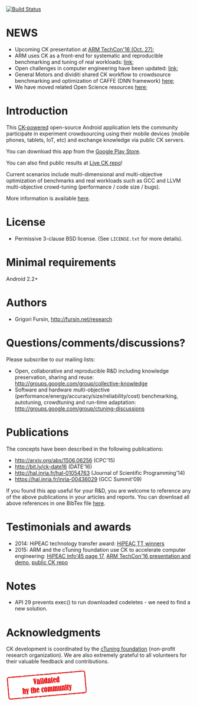 [![Build Status](https://travis-ci.org/ctuning/crowdsource-experiments-using-android-devices.svg?branch=master)](https://travis-ci.org/ctuning/crowdsource-experiments-using-android-devices)

NEWS
====
* Upcoming CK presentation at [ARM TechCon'16 (Oct. 27)](http://schedule.armtechcon.com/session/know-your-workloads-design-more-efficient-systems);
* ARM uses CK as a front-end for systematic and reproducible benchmarking and tuning of real workloads: [link](https://github.com/ctuning/ck-wa); 
* Open challenges in computer engineering have been updated: [link](https://github.com/ctuning/ck/wiki/Research-and-development-challenges);
* General Motors and dividiti shared CK workflow to crowdsource benchmarking and optimization of CAFFE (DNN framework) [here](https://github.com/dividiti/ck-caffe);
* We have moved related Open Science resources [here](http://github.com/ctuning/ck/wiki/Enabling-Open-Science);

Introduction
============

This [CK-powered](http://github.com/ctuning/ck) open-source Android application 
lets the community participate in experiment crowdsourcing using their 
mobile devices (mobile phones, tablets, IoT, etc)
and exchange knowledge via public CK servers.

You can download this app from the [Google Play Store](https://play.google.com/store/apps/details?id=openscience.crowdsource.experiments). 

You can also find public results at [Live CK repo](http://cknowledge.org/repo)!

Current scenarios include multi-dimensional and multi-objective
optimization of benchmarks and real workloads such as 
GCC and LLVM multi-objective crowd-tuning (performance / code size / bugs).

More information is available [here](http://cKnowledge.org/repo).

License
=======
* Permissive 3-clause BSD license. (See `LICENSE.txt` for more details).

Minimal requirements
====================
Android 2.2+

Authors
=======
* Grigori Fursin, http://fursin.net/research

Questions/comments/discussions?
===============================
Please subscribe to our mailing lists:
* Open, collaborative and reproducible R&D including knowledge preservation, sharing and reuse:
  http://groups.google.com/group/collective-knowledge
* Software and hardware multi-objective (performance/energy/accuracy/size/reliability/cost)
  benchmarking, autotuning, crowdtuning and run-time adaptation: http://groups.google.com/group/ctuning-discussions

Publications
============
The concepts have been described in the following publications:

* http://arxiv.org/abs/1506.06256 (CPC'15)
* http://bit.ly/ck-date16 (DATE'16)
* http://hal.inria.fr/hal-01054763 (Journal of Scientific Programming'14)
* https://hal.inria.fr/inria-00436029 (GCC Summit'09)

If you found this app useful for your R&D, you are welcome
to reference any of the above publications in your articles
and reports. You can download all above references in one 
BibTex file [here](https://raw.githubusercontent.com/ctuning/ck-guide-images/master/collective-knowledge-refs.bib).

Testimonials and awards
=======================
* 2014: HiPEAC technology transfer award: [HiPEAC TT winners](https://www.hipeac.net/research/technology-transfer-awards/2014)
* 2015: ARM and the cTuning foundation use CK to accelerate computer engineering: [HiPEAC Info'45 page 17](https://www.hipeac.net/assets/public/publications/newsletter/hipeacinfo45.pdf), [ARM TechCon'16 presentation and demo](http://schedule.armtechcon.com/session/know-your-workloads-design-more-efficient-systems), [public CK repo](https://github.com/ctuning/ck-wa)

Notes
=====

* API 29 prevents exec() to run downloaded codeletes - we need to find a new solution.

Acknowledgments
===============

CK development is coordinated by the [cTuning foundation](https://cTuning.org) (non-profit research organization).
We are also extremely grateful to all
volunteers for their valuable feedback and contributions.

![logo](https://github.com/ctuning/ck-guide-images/blob/master/logo-validated-by-the-community-simple.png)
